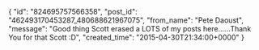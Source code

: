  {
   "id": "824695757566358",
   "post_id": "462493170453287_480688621967075",
   "from_name": "Pete Daoust",
   "message": "Good thing Scott erased a LOTS of my posts here......Thank You for that Scott :D",
   "created_time": "2015-04-30T21:34:00+0000"
 }
